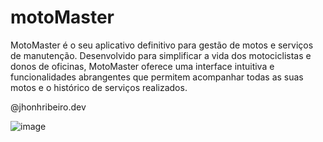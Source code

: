 # motoMaster
MotoMaster é o seu aplicativo definitivo para gestão de motos e serviços de manutenção. Desenvolvido para simplificar a vida dos motociclistas e donos de oficinas, MotoMaster oferece uma interface intuitiva e funcionalidades abrangentes que permitem acompanhar todas as suas motos e o histórico de serviços realizados. 

@jhonhribeiro.dev

![image](https://github.com/JhonnatasRibeiroDev/moto-master/assets/97709889/a27ba944-1699-4f16-9716-244c8b4d59d0)


